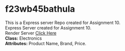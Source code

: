 # f23wb45bathula
This is a Express server Repo created for Assignment 10.<br>
Express Server created for Assignment 10.<br>
Render Server [Click Here](https://f23wb45bathula.onrender.com/)<br>
**Class:** Electronics<br>
**Attributes:** Product Name, Brand, Price.
